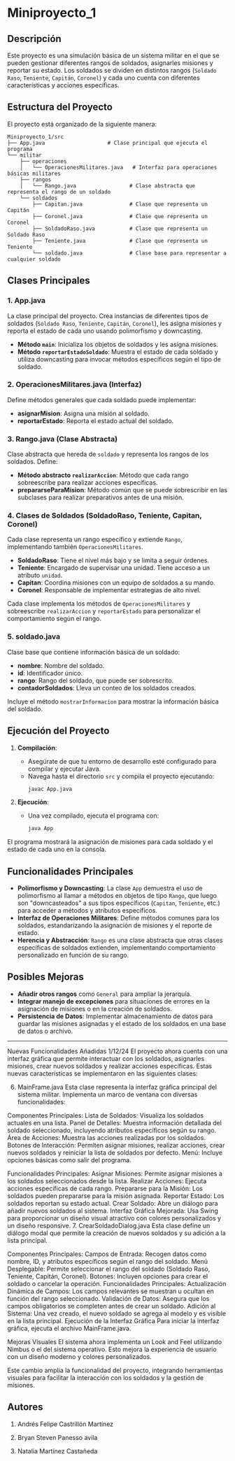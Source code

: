 
# Miniproyecto_1

## Descripción

Este proyecto es una simulación básica de un sistema militar en el que se pueden gestionar diferentes rangos de soldados, asignarles misiones y reportar su estado. Los soldados se dividen en distintos rangos (`Soldado Raso`, `Teniente`, `Capitán`, `Coronel`) y cada uno cuenta con diferentes características y acciones específicas.

## Estructura del Proyecto

El proyecto está organizado de la siguiente manera:

```
Miniproyecto_1/src
├── App.java                    # Clase principal que ejecuta el programa
└── militar
    ├── operaciones
    │   └── OperacionesMilitares.java   # Interfaz para operaciones básicas militares
    ├── rangos
    │   └── Rango.java                 # Clase abstracta que representa el rango de un soldado
    └── soldados
        ├── Capitan.java               # Clase que representa un Capitán
        ├── Coronel.java               # Clase que representa un Coronel
        ├── SoldadoRaso.java           # Clase que representa un Soldado Raso
        ├── Teniente.java              # Clase que representa un Teniente
        └── soldado.java               # Clase base para representar a cualquier soldado
```

## Clases Principales

### 1. App.java

La clase principal del proyecto. Crea instancias de diferentes tipos de soldados (`Soldado Raso`, `Teniente`, `Capitán`, `Coronel`), les asigna misiones y reporta el estado de cada uno usando polimorfismo y downcasting.

- **Método `main`**: Inicializa los objetos de soldados y les asigna misiones.
- **Método `reportarEstadoSoldado`**: Muestra el estado de cada soldado y utiliza downcasting para invocar métodos específicos según el tipo de soldado.

### 2. OperacionesMilitares.java (Interfaz)

Define métodos generales que cada soldado puede implementar:
- **asignarMision**: Asigna una misión al soldado.
- **reportarEstado**: Reporta el estado actual del soldado.

### 3. Rango.java (Clase Abstracta)

Clase abstracta que hereda de `soldado` y representa los rangos de los soldados. Define:
- **Método abstracto `realizarAccion`**: Método que cada rango sobreescribe para realizar acciones específicas.
- **prepararseParaMision**: Método común que se puede sobrescribir en las subclases para realizar preparativos antes de una misión.

### 4. Clases de Soldados (SoldadoRaso, Teniente, Capitan, Coronel)

Cada clase representa un rango específico y extiende `Rango`, implementando también `OperacionesMilitares`.

- **SoldadoRaso**: Tiene el nivel más bajo y se limita a seguir órdenes.
- **Teniente**: Encargado de supervisar una unidad. Tiene acceso a un atributo `unidad`.
- **Capitan**: Coordina misiones con un equipo de soldados a su mando.
- **Coronel**: Responsable de implementar estrategias de alto nivel.

Cada clase implementa los métodos de `OperacionesMilitares` y sobreescribe `realizarAccion` y `reportarEstado` para personalizar el comportamiento según el rango.

### 5. soldado.java

Clase base que contiene información básica de un soldado:
- **nombre**: Nombre del soldado.
- **id**: Identificador único.
- **rango**: Rango del soldado, que puede ser sobrescrito.
- **contadorSoldados**: Lleva un conteo de los soldados creados.

Incluye el método `mostrarInformacion` para mostrar la información básica del soldado.

## Ejecución del Proyecto

1. **Compilación**:
   - Asegúrate de que tu entorno de desarrollo esté configurado para compilar y ejecutar Java.
   - Navega hasta el directorio `src` y compila el proyecto ejecutando:
     ```bash
     javac App.java
     ```

2. **Ejecución**:
   - Una vez compilado, ejecuta el programa con:
     ```bash
     java App
     ```

El programa mostrará la asignación de misiones para cada soldado y el estado de cada uno en la consola.

## Funcionalidades Principales

- **Polimorfismo y Downcasting**: La clase `App` demuestra el uso de polimorfismo al llamar a métodos en objetos de tipo `Rango`, que luego son "downcasteados" a sus tipos específicos (`Capitan`, `Teniente`, etc.) para acceder a métodos y atributos específicos.
- **Interfaz de Operaciones Militares**: Define métodos comunes para los soldados, estandarizando la asignación de misiones y el reporte de estado.
- **Herencia y Abstracción**: `Rango` es una clase abstracta que otras clases específicas de soldados extienden, implementando comportamiento personalizado en función de su rango.

## Posibles Mejoras

- **Añadir otros rangos** como `General` para ampliar la jerarquía.
- **Integrar manejo de excepciones** para situaciones de errores en la asignación de misiones o en la creación de soldados.
- **Persistencia de Datos**: Implementar almacenamiento de datos para guardar las misiones asignadas y el estado de los soldados en una base de datos o archivo.

------------------------------------------------------------------------------------------------------------------------------------------------------------------------------------------

Nuevas Funcionalidades Añadidas 1/12/24
El proyecto ahora cuenta con una interfaz gráfica que permite interactuar con los soldados, asignarles misiones, crear nuevos soldados y realizar acciones específicas. Estas nuevas características se implementaron en las siguientes clases:

6. MainFrame.java
Esta clase representa la interfaz gráfica principal del sistema militar. Implementa un marco de ventana con diversas funcionalidades:

Componentes Principales:
Lista de Soldados: Visualiza los soldados actuales en una lista.
Panel de Detalles: Muestra información detallada del soldado seleccionado, incluyendo atributos específicos según su rango.
Área de Acciones: Muestra las acciones realizadas por los soldados.
Botones de Interacción: Permiten asignar misiones, realizar acciones, crear nuevos soldados y reiniciar la lista de soldados por defecto.
Menú: Incluye opciones básicas como salir del programa.


Funcionalidades Principales:
Asignar Misiones: Permite asignar misiones a los soldados seleccionados desde la lista.
Realizar Acciones: Ejecuta acciones específicas de cada rango.
Prepararse para la Misión: Los soldados pueden prepararse para la misión asignada.
Reportar Estado: Los soldados reportan su estado actual.
Crear Soldado: Abre un diálogo para añadir nuevos soldados al sistema.
Interfaz Gráfica Mejorada: Usa Swing para proporcionar un diseño visual atractivo con colores personalizados y un diseño responsive.
7. CrearSoldadoDialog.java
Esta clase define un diálogo modal que permite la creación de nuevos soldados y su adición a la lista principal.

Componentes Principales:
Campos de Entrada: Recogen datos como nombre, ID, y atributos específicos según el rango del soldado.
Menú Desplegable: Permite seleccionar el rango del soldado (Soldado Raso, Teniente, Capitán, Coronel).
Botones: Incluyen opciones para crear el soldado o cancelar la operación.
Funcionalidades Principales:
Actualización Dinámica de Campos: Los campos relevantes se muestran u ocultan en función del rango seleccionado.
Validación de Datos: Asegura que los campos obligatorios se completen antes de crear un soldado.
Adición al Sistema: Una vez creado, el nuevo soldado se agrega al modelo y es visible en la lista principal.
Ejecución de la Interfaz Gráfica
Para iniciar la interfaz gráfica, ejecuta el archivo MainFrame.java.

Mejoras Visuales
El sistema ahora implementa un Look and Feel utilizando Nimbus o el del sistema operativo. Esto mejora la experiencia de usuario con un diseño moderno y colores personalizados.

Este cambio amplía la funcionalidad del proyecto, integrando herramientas visuales para facilitar la interacción con los soldados y la gestión de misiones.

    



## Autores

 1.  Andrés Felipe Castrillón Martínez
    
2.  Bryan Steven Panesso avila
    
3.  Natalia Martínez Castañeda
